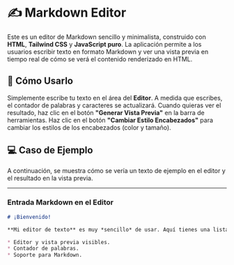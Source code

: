 # ✍️ Markdown Editor

Este es un editor de Markdown sencillo y minimalista, construido con **HTML**, **Tailwind CSS** y **JavaScript puro**. La aplicación permite a los usuarios escribir texto en formato Markdown y ver una vista previa en tiempo real de cómo se verá el contenido renderizado en HTML.

## 🚀 Cómo Usarlo

Simplemente escribe tu texto en el área del **Editor**. A medida que escribes, el contador de palabras y caracteres se actualizará. Cuando quieras ver el resultado, haz clic en el botón **"Generar Vista Previa"** en la barra de herramientas.
Haz clic en el botón **"Cambiar Estilo Encabezados"** para cambiar los estilos de los encabezados (color y tamaño).

## 💻 Caso de Ejemplo

A continuación, se muestra cómo se vería un texto de ejemplo en el editor y el resultado en la vista previa.

---

### Entrada Markdown en el Editor

```markdown
# ¡Bienvenido!

**Mi editor de texto** es muy *sencillo* de usar. Aquí tienes una lista de características:

* Editor y vista previa visibles.
* Contador de palabras.
* Soporte para Markdown.
